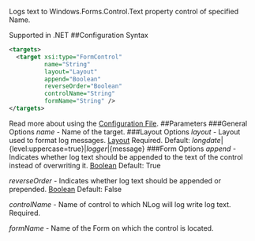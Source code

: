 Logs text to Windows.Forms.Control.Text property control of specified Name. 

Supported in .NET
##Configuration Syntax
```xml
<targets>
  <target xsi:type="FormControl"
          name="String"
          layout="Layout"
          append="Boolean"
          reverseOrder="Boolean"
          controlName="String"
          formName="String" />
</targets>
```
Read more about using the [Configuration File](Configuration-file).
##Parameters
###General Options
_name_ - Name of the target.
###Layout Options
_layout_ - Layout used to format log messages. [Layout](Data-types) Required. Default: ${longdate}|${level:uppercase=true}|${logger}|${message}
###Form Options
_append_ - Indicates whether log text should be appended to the text of the control instead of overwriting it. [Boolean](Data-types) Default: True

_reverseOrder_ - Indicates whether log text should be appended or prepended. [Boolean](Data-types) Default: False

_controlName_ - Name of control to which NLog will log write log text. Required.

_formName_ - Name of the Form on which the control is located.